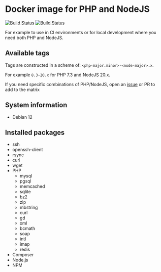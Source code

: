 # Docker image for PHP and NodeJS

[![Build Status](https://img.shields.io/endpoint.svg?url=https%3A%2F%2Factions-badge.atrox.dev%2Frikvdh%2Fdocker-php-node%2Fbadge%3Fref%3Dmaster&style=flat)](https://actions-badge.atrox.dev/rikvdh/docker-php-node/goto?ref=master)
[![Build Status](https://img.shields.io/endpoint.svg?url=https%3A%2F%2Factions-badge.atrox.dev%2Frikvdh%2Fdocker-php-node%2Fbadge%3Fref%3Dmaster&style=flat)](https://actions-badge.atrox.dev/rikvdh/docker-php-node/goto?ref=master)

For example to use in CI environments or for local development where you need both PHP and NodeJS.

## Available tags
Tags are constructed in a scheme of: `<php-major.minor>-<node-major>.x`.

For example `8.3-20.x` for PHP 7.3 and NodeJS 20.x.

If you need specific combinations of PHP/NodeJS, open an [issue](https://github.com/rikvdh/docker-ci-php-node/issues) or PR to add to the matrix

## System information
  * Debian 12

## Installed packages
  * ssh
  * openssh-client
  * rsync
  * curl
  * wget
  * PHP
    * mysql
    * pgsql
    * memcached
    * sqlite
    * bz2
    * zip
    * mbstring
    * curl
    * gd
    * xml
    * bcmath
    * soap
    * intl
    * imap
    * redis
  * Composer
  * Node.js
  * NPM
